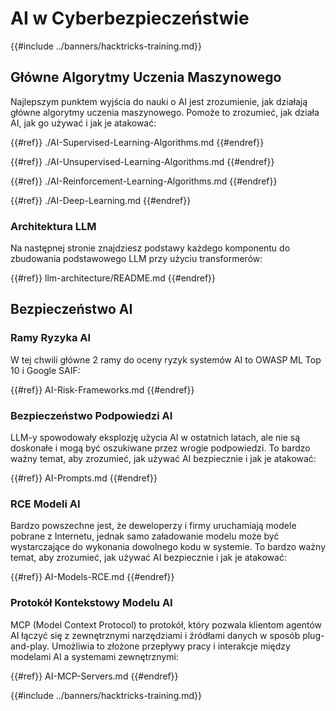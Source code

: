 # AI w Cyberbezpieczeństwie

{{#include ../banners/hacktricks-training.md}}

## Główne Algorytmy Uczenia Maszynowego

Najlepszym punktem wyjścia do nauki o AI jest zrozumienie, jak działają główne algorytmy uczenia maszynowego. Pomoże to zrozumieć, jak działa AI, jak go używać i jak je atakować:

{{#ref}}
./AI-Supervised-Learning-Algorithms.md
{{#endref}}

{{#ref}}
./AI-Unsupervised-Learning-Algorithms.md
{{#endref}}

{{#ref}}
./AI-Reinforcement-Learning-Algorithms.md
{{#endref}}

{{#ref}}
./AI-Deep-Learning.md
{{#endref}}

### Architektura LLM

Na następnej stronie znajdziesz podstawy każdego komponentu do zbudowania podstawowego LLM przy użyciu transformerów:

{{#ref}}
llm-architecture/README.md
{{#endref}}

## Bezpieczeństwo AI

### Ramy Ryzyka AI

W tej chwili główne 2 ramy do oceny ryzyk systemów AI to OWASP ML Top 10 i Google SAIF:

{{#ref}}
AI-Risk-Frameworks.md
{{#endref}}

### Bezpieczeństwo Podpowiedzi AI

LLM-y spowodowały eksplozję użycia AI w ostatnich latach, ale nie są doskonałe i mogą być oszukiwane przez wrogie podpowiedzi. To bardzo ważny temat, aby zrozumieć, jak używać AI bezpiecznie i jak je atakować:

{{#ref}}
AI-Prompts.md
{{#endref}}

### RCE Modeli AI

Bardzo powszechne jest, że deweloperzy i firmy uruchamiają modele pobrane z Internetu, jednak samo załadowanie modelu może być wystarczające do wykonania dowolnego kodu w systemie. To bardzo ważny temat, aby zrozumieć, jak używać AI bezpiecznie i jak je atakować:

{{#ref}}
AI-Models-RCE.md
{{#endref}}

### Protokół Kontekstowy Modelu AI

MCP (Model Context Protocol) to protokół, który pozwala klientom agentów AI łączyć się z zewnętrznymi narzędziami i źródłami danych w sposób plug-and-play. Umożliwia to złożone przepływy pracy i interakcje między modelami AI a systemami zewnętrznymi:

{{#ref}}
AI-MCP-Servers.md
{{#endref}}

{{#include ../banners/hacktricks-training.md}}
